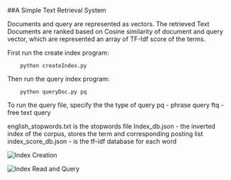 ##A Simple Text Retrieval System

Documents and query are represented as vectors. The retrieved Text Documents are ranked based on Cosine similarity of document and query vector, which are represented an array of TF-Idf score of the terms.


First run the create index program:

        python createIndex.py

Then run the query index program:

        python queryDoc.py pq 
        
To run the query file, specify the the type of query 
pq - phrase query
ftq - free text query

english_stopwords.txt is the stopwords file
Index_db.json - the inverted index of the corpus, stores the term and corresponding posting list
index_score_db.json - is the tf-idf database for each word


![Index Creation](/IR-Vector-Space-Model/demo_images/index.JPG)

![Index Read and Query](/IR-Vector-Space-Model/demo_images/query.JPG)